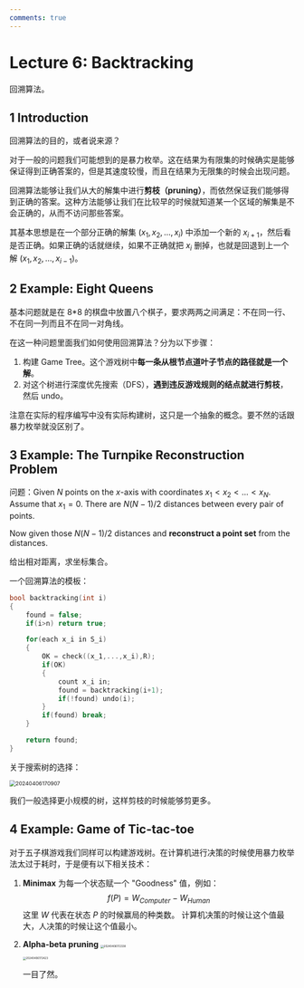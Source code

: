 ```yaml
---
comments: true
---
```


# Lecture 6: Backtracking

回溯算法。

## 1 Introduction

回溯算法的目的，或者说来源？

对于一般的问题我们可能想到的是暴力枚举。这在结果为有限集的时候确实是能够保证得到正确答案的，但是其速度较慢，而且在结果为无限集的时候会出现问题。

回溯算法能够让我们从大的解集中进行**剪枝（pruning）**，而依然保证我们能够得到正确的答案。这种方法能够让我们在比较早的时候就知道某一个区域的解集是不会正确的，从而不访问那些答案。

其基本思想是在一个部分正确的解集 $(x_1, x_2, ..., x_i)$ 中添加一个新的 $x_{i+1}$，然后看是否正确。如果正确的话就继续，如果不正确就把 $x_{i}$ 删掉，也就是回退到上一个解  $(x_1, x_2, ..., x_{i-1})$。

## 2 Example: Eight Queens

基本问题就是在 8*8 的棋盘中放置八个棋子，要求两两之间满足：不在同一行、不在同一列而且不在同一对角线。

在这一种问题里面我们如何使用回溯算法？分为以下步骤：

1. 构建 Game Tree。这个游戏树中**每一条从根节点道叶子节点的路径就是一个解**。
2. 对这个树进行深度优先搜索（DFS），**遇到违反游戏规则的结点就进行剪枝**，然后 undo。

注意在实际的程序编写中没有实际构建树，这只是一个抽象的概念。要不然的话跟暴力枚举就没区别了。

## 3 Example: The Turnpike Reconstruction Problem

问题：Given $N$ points on the $x$-axis with coordinates $x_1<x_2<...<x_N$. Assume that $x_1=0$. There are $N(N-1)/2$ distances between every pair of points.

Now given those $N(N-1)/2$ distances and **reconstruct a point set** from the distances.

给出相对距离，求坐标集合。

一个回溯算法的模板：
```cpp
bool backtracking(int i)
{
    found = false;
    if(i>n) return true;

    for(each x_i in S_i)
    {
        OK = check((x_1,...,x_i),R);
        if(OK)
        {
            count x_i in;
            found = backtracking(i+1);
            if(!found) undo(i);
        }
        if(found) break;
    }

    return found;
}
```

关于搜索树的选择：

<img src="https://cdn.jsdelivr.net/gh/Frankoxer/image-host/pic/20240406170907.png" alt="20240406170907" style="zoom:67%;" />

我们一般选择更小规模的树，这样剪枝的时候能够剪更多。

## 4 Example: Game of Tic-tac-toe

对于五子棋游戏我们同样可以构建游戏树。在计算机进行决策的时候使用暴力枚举法太过于耗时，于是便有以下相关技术：

1. **Minimax**
   为每一个状态赋一个 "Goodness" 值，例如：
   $$
   f(P) = W_{Computer} - W_{Human}
   $$
   这里 $W$ 代表在状态 $P$ 的时候赢局的种类数。
   计算机决策的时候让这个值最大，人决策的时候让这个值最小。
   
2. **Alpha-beta pruning**
   <img src="https://cdn.jsdelivr.net/gh/Frankoxer/image-host/pic/20240406172338.png" alt="20240406172338" style="zoom:33%;" />

   <img src="https://cdn.jsdelivr.net/gh/Frankoxer/image-host/pic/20240406172423.png" alt="20240406172423" style="zoom:33%;" />

   一目了然。